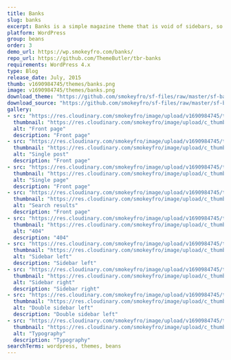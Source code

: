 ```yaml
---
title: Banks
slug: banks
excerpt: Banks is a simple magazine theme that is void of sidebars, so you're content is always center stage.
platform: WordPress
group: beans
order: 3
demo_url: https://wp.smokeyfro.com/banks/
repo_url: https://github.com/ThemeButler/tbr-banks
requirements: WordPress 4.x
type: Blog
release_date: July, 2015
thumb: v1690984745/themes/banks.png
image: v1690984745/themes/banks.png
download_theme: "https://github.com/smokeyfro/sf-files/raw/master/sf-banks.zip"
download_source: "https://github.com/smokeyfro/sf-files/raw/master/sf-banks-source.zip"
gallery:
- src: "https://res.cloudinary.com/smokeyfro/image/upload/v1690984745/themes/wordpress/banks/banks-1-frontpage.jpg"
  thumbnail: "https://res.cloudinary.com/smokeyfro/image/upload/c_thumb,g_center,h_230,w_350/v1690984745/themes/wordpress/banks/banks-1-frontpage.jpg"
  alt: "Front page"
  description: "Front page"
- src: "https://res.cloudinary.com/smokeyfro/image/upload/v1690984745/themes/wordpress/banks/banks-2-blog-single.jpg"
  thumbnail: "https://res.cloudinary.com/smokeyfro/image/upload/c_thumb,g_center,h_230,w_350/v1690984745/themes/wordpress/banks/banks-2-blog-single.jpg"
  alt: "Single post"
  description: "Front page"
- src: "https://res.cloudinary.com/smokeyfro/image/upload/v1690984745/themes/wordpress/banks/banks-3-page.jpg"
  thumbnail: "https://res.cloudinary.com/smokeyfro/image/upload/c_thumb,g_center,h_230,w_350/v1690984745/themes/wordpress/banks/banks-3-page.jpg"
  alt: "Single page"
  description: "Front page"
- src: "https://res.cloudinary.com/smokeyfro/image/upload/v1690984745/themes/wordpress/banks/banks-4-search-results.jpg"
  thumbnail: "https://res.cloudinary.com/smokeyfro/image/upload/c_thumb,g_center,h_230,w_350/v1690984745/themes/wordpress/banks/banks-4-search-results.jpg"
  alt: "Search results"
  description: "Front page"
- src: "https://res.cloudinary.com/smokeyfro/image/upload/v1690984745/themes/wordpress/banks/banks-5-404.jpg"
  thumbnail: "https://res.cloudinary.com/smokeyfro/image/upload/c_thumb,g_center,h_230,w_350/v1690984745/themes/wordpress/banks/banks-5-404.jpg"
  alt: "404"
  description: "404"
- src: "https://res.cloudinary.com/smokeyfro/image/upload/v1690984745/themes/wordpress/banks/banks-6-sidebar-left.jpg"
  thumbnail: "https://res.cloudinary.com/smokeyfro/image/upload/c_thumb,g_center,h_230,w_350/v1690984745/themes/wordpress/banks/banks-6-sidebar-left.jpg"
  alt: "Sidebar left"
  description: "Sidebar left"
- src: "https://res.cloudinary.com/smokeyfro/image/upload/v1690984745/themes/wordpress/banks/banks-7-sidebar-right.jpg"
  thumbnail: "https://res.cloudinary.com/smokeyfro/image/upload/c_thumb,g_center,h_230,w_350/v1690984745/themes/wordpress/banks/banks-7-sidebar-right.jpg"
  alt: "Sidebar right"
  description: "Sidebar right"
- src: "https://res.cloudinary.com/smokeyfro/image/upload/v1690984745/themes/wordpress/banks/banks-8-double-sidebar-left.jpg"
  thumbnail: "https://res.cloudinary.com/smokeyfro/image/upload/c_thumb,g_center,h_230,w_350/v1690984745/themes/wordpress/banks/banks-8-double-sidebar-left.jpg"
  alt: "Double sidebar left"
  description: "Double sidebar left"
- src: "https://res.cloudinary.com/smokeyfro/image/upload/v1690984745/themes/wordpress/banks/banks-9-typography.jpg"
  thumbnail: "https://res.cloudinary.com/smokeyfro/image/upload/c_thumb,g_center,h_230,w_350/v1690984745/themes/wordpress/banks/banks-9-typography.jpg"
  alt: "Typography"
  description: "Typography"
searchTerms: wordpress, themes, beans
---
```


